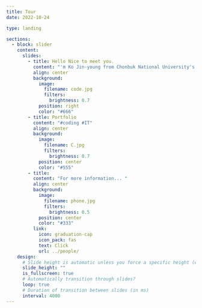 ```yaml
---
title: Tour
date: 2022-10-24

type: landing

sections:
  - block: slider
    content:
      slides:
        - title: Hello Nice to meet you.
          content: "'m Ko Jin-young from Chonbuk National University's IT Intelligence and Information."
          align: center
          background:
            image:
              filename: code.jpg
              filters:
                brightness: 0.7
            position: right
            color: "#666"
        - title: Portfolio
          content: "#coding #IT"
          align: center
          background:
            image:
              filename: C.jpg
              filters:
                brightness: 0.7
            position: center
            color: "#555"
        - title:
          content: "For more information... "
          align: center
          background:
            image:
              filename: phone.jpg
              filters:
                brightness: 0.5
            position: center
            color: "#333"
          link:
            icon: graduation-cap
            icon_pack: fas
            text: Click
            url: ../people/
    design:
      # Slide height is automatic unless you force a specific height (e.g. '400px')
      slide_height: ""
      is_fullscreen: true
      # Automatically transition through slides?
      loop: true
      # Duration of transition between slides (in ms)
      interval: 4000
---
```

